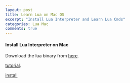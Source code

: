 ```yaml
---
layout: post
title: Learn Lua on Mac OS
excerpt: "Install Lua Interpreter and Learn Lua Cmds"
categories: Lua Mac
comments: true
---
```


#### Install Lua Interpreter on Mac
Download the lua binary from [here](http://luabinaries.sourceforge.net/download.html).

[tutorial](http://luatut.com/introduction.html).

[install](http://stackoverflow.com/questions/5496003/how-do-i-install-lua-on-macos)
